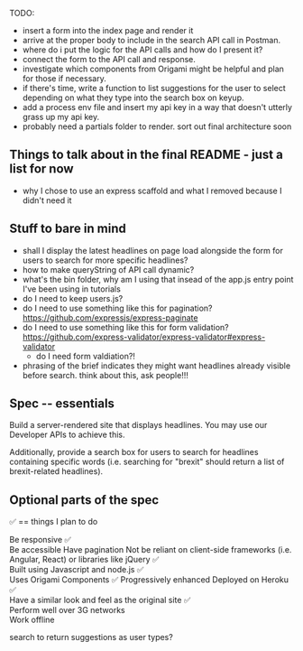 TODO:

- insert a form into the index page and render it
- arrive at the proper body to include in the search API call in Postman.
- where do i put the logic for the API calls and how do I present it?
- connect the form to the API call and response.
- investigate which components from Origami might be helpful and plan for those if necessary.
- if there's time, write a function to list suggestions for the user to select depending on what they type into the search box on keyup.
- add a process env file and insert my api key in a way that doesn't utterly grass up my api key.
- probably need a partials folder to render. sort out final architecture soon

## Things to talk about in the final README - just a list for now

- why I chose to use an express scaffold and what I removed because I didn't need it

## Stuff to bare in mind

- shall I display the latest headlines on page load alongside the form for users to search for more specific headlines?
- how to make queryString of API call dynamic?
- what's the bin folder, why am I using that insead of the app.js entry point I've been using in tutorials
- do I need to keep users.js?
- do I need to use something like this for pagination? https://github.com/expressjs/express-paginate
- do I need to use something like this for form validation? https://github.com/express-validator/express-validator#express-validator
  - do I need form valdiation?!
- phrasing of the brief indicates they might want headlines already visible before search. think about this, ask people!!!

## Spec -- essentials

Build a server-rendered site that displays headlines. You may use our
Developer APIs to achieve this.

Additionally, provide a search box for users to search for headlines
containing specific words (i.e. searching for "brexit" should return a list of brexit-related headlines).

## Optional parts of the spec

✅ == things I plan to do

Be responsive ✅  
Be accessible
Have pagination
Not be reliant on client-side frameworks (i.e. Angular, React) or libraries like jQuery ✅  
Built using Javascript and node.js ✅  
Uses Origami Components ✅
Progressively enhanced
Deployed on Heroku ✅  
Have a similar look and feel as the original site ✅  
Perform well over 3G networks  
Work offline

search to return suggestions as user types?

